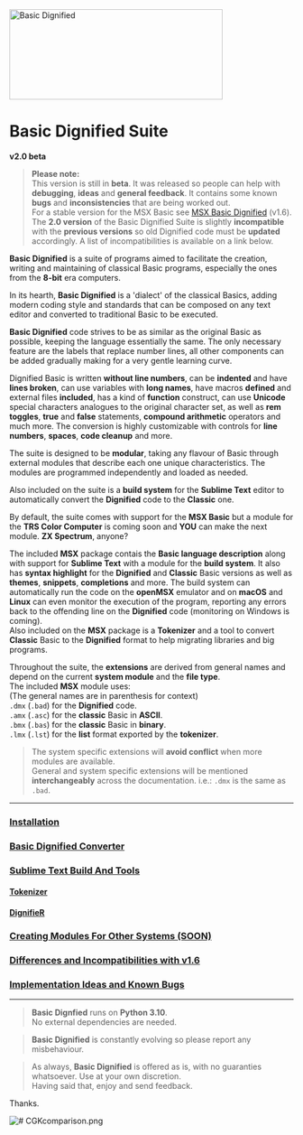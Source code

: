 <img src="https://github.com/farique1/basic-dignified/raw/master/Images/BasicDignifiedSuite_Logo-160.png" alt="Basic Dignified" width="378" height="160">    # Basic Dignified Suite  **v2.0 beta**    >  **Please note:**  >  This version is still in **beta**. It was released so people can help with **debugging**, **ideas** and **general feedback**. It contains some known **bugs** and **inconsistencies** that are being worked out.  >  For a stable version for the MSX Basic see [MSX Basic Dignified](https://github.com/farique1/msx-basic-dignified) (v1.6).  > The **2.0 version** of the Basic Dignified Suite is slightly **incompatible** with the **previous versions** so old Dignified code must be **updated** accordingly. A list of incompatibilities is available on a link below.    **Basic Dignified** is a suite of programs aimed to facilitate the creation, writing and maintaining of classical Basic programs, especially the ones from the **8-bit** era computers.    In its hearth, **Basic Dignified** is a 'dialect' of the classical Basics, adding modern coding style and standards that can be composed on any text editor and converted to traditional Basic to be executed.    **Basic Dignified** code strives to be as similar as the original Basic as possible, keeping the language essentially the same. The only necessary feature are the labels that replace number lines, all other components can be added gradually making for a very gentle learning curve.    Dignified Basic is written **without line numbers**, can be **indented**  and have **lines broken**, can use variables with **long names**, have macros **defined** and external files **included**, has a kind of **function** construct, can use **Unicode** special characters analogues to the original character set, as well as **rem toggles**, **true** and **false** statements, **compound arithmetic** operators and much more.  The conversion is highly customizable with controls for **line numbers**, **spaces**, **code cleanup** and more.    The suite is designed to be **modular**, taking any flavour of Basic through external modules that describe each one unique characteristics. The modules are programmed independently and loaded as needed.     Also included on the suite is a **build system** for the **Sublime Text** editor to automatically convert the **Dignified** code to the **Classic** one.    By default, the suite comes with support for the **MSX Basic** but a module for the **TRS Color Computer** is coming soon and **YOU** can make the next module. **ZX Spectrum**, anyone?    The included **MSX** package contais the **Basic language description** along with support for **Sublime Text** with a module for the **build system**. It also has **syntax highlight** for the **Dignified** and **Classic** Basic versions as well as **themes**, **snippets**, **completions** and more. The build system can automatically run the code on the **openMSX** emulator and on **macOS** and **Linux** can even monitor the execution of the program, reporting any errors back to the offending line on the **Dignified** code (monitoring on Windows is coming).  Also included on the **MSX** package is a **Tokenizer** and a tool to convert **Classic** Basic to the **Dignified** format to help migrating libraries and big programs.    Throughout the suite, the **extensions** are derived from general names and depend on the current **system module** and the **file type**.  The included **MSX** module uses:  (The general names are in parenthesis for context)  `.dmx` (`.bad`) for the **Dignified** code.  `.amx` (`.asc`) for the **classic** Basic in **ASCII**.  `.bmx` (`.bas`) for the **classic** Basic in **binary**.  `.lmx` (`.lst`) for the **list** format exported by the **tokenizer**.    > The  system specific extensions will **avoid conflict** when more modules are available.  > General and system specific extensions will be mentioned **interchangeably** across the documentation. i.e.: `.dmx` is the same as `.bad`.    ---  ### [Installation](https://github.com/farique1/basic-dignified/blob/master/Documentation/INSTALLATION.md)    ### [Basic Dignified Converter](https://github.com/farique1/basic-dignified/blob/master/Documentation/BADIG.md)    ### [Sublime Text Build And Tools](https://github.com/farique1/basic-dignified/blob/master/Documentation/SUBLIME_TOOLS.md)    #### [Tokenizer](https://github.com/farique1/basic-dignified/blob/master/Documentation/TOKENIZER.md)    #### [DignifieR](https://github.com/farique1/basic-dignified/blob/master/Documentation/DIGNIFIER.md)    ### [Creating Modules For Other Systems (SOON)](https://github.com/farique1/basic-dignified/blob/master/Documentation/NEW_MODULES.md)    ### [ Differences and Incompatibilities with v1.6](https://github.com/farique1/basic-dignified/blob/master/Documentation/DIFFERENCES.md)    ### [Implementation Ideas and Known Bugs](https://github.com/farique1/basic-dignified/blob/master/Documentation/IMPLEMENTATIONS.md)  ---    > **Basic Dignfied** runs on **Python 3.10**.  > No external dependencies are needed.    >**Basic Dignified** is constantly evolving so please report any misbehaviour.    > As always, **Basic Dignified** is offered as is, with no guaranties whatsoever. Use at your own discretion.  Having said that, enjoy and send feedback.    Thanks.   ![# CGKcomparison.png](https://github.com/farique1/basic-dignified/blob/master/Images/CGKcomparison.png)   